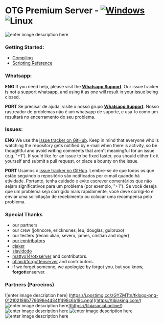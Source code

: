 
# OTG Premium Server - [![Windows](https://ci.appveyor.com/api/projects/status/y69059itp38j0u65?svg=true)](https://ci.appveyor.com/project/malucooo/otg-premium-version)  ![Linux](https://github.com/Johncorex/OTG-Premium-Version/workflows/CI/badge.svg)

  ![enter image description here](https://i.postimg.cc/DyHyzWCZ/arte-otg-menor.jpg)
### Getting Started:
* [Compiling](https://github.com/otland/forgottenserver/wiki/Compiling)
* [Scripting Reference](https://github.com/otland/forgottenserver/wiki/Script-Interface)

### Whatsapp:
**ENG**
If you need help, please visit the [**Whatsapp Support**](https://chat.whatsapp.com/ELM9aLYegRC0dMid7Xa5hH). Our issue tracker is not a support whatsapp, and using it as one will result in your issue being closed.

**PORT**
Se precisar de ajuda, visite o nosso grupo [**Whatsapp Support**](https://chat.whatsapp.com/ELM9aLYegRC0dMid7Xa5hH). Nosso rastreador de problemas não é um whatsapp de suporte, e usá-lo como um resultará no encerramento do seu problema.

### Issues:
**ENG**
We use the [issue tracker on GitHub](https://github.com/Johncorex/OTG-Premium-Version/issues). Keep in mind that everyone who is watching the repository gets notified by e-mail when there is activity, so be thoughtful and avoid writing comments that aren't meaningful for an issue (e.g. "+1"). If you'd like for an issue to be fixed faster, you should either fix it yourself and submit a pull request, or place a bounty on the issue.

**PORT**
Usamos o [issue tracker no GitHub](https://github.com/Johncorex/OTG-Premium-Version/issues). Lembre-se de que todos os que estão seguindo o repositório são notificados por e-mail quando há atividade. Portanto, tenha cuidado e evite escrever comentários que não sejam significativos para um problema (por exemplo, "+1"). Se você deseja que um problema seja corrigido mais rapidamente, você deve corrigi-lo e enviar uma solicitação de recebimento ou colocar uma recompensa pelo problema.

### Special Thanks

-   our partners
-   our crew (johncore, ericknunes, leu, douglas, guibruxo)
-   our testers (renan ulian, severo, james, cristian and roger)
-   [our contributors](https://github.com/Johncorex/OTG-Premium-Version/graphs/contributors)
-   [cjaker](https://github.com/Eternal-Scripts)
-   [slavidodo](https://github.com/slavidodo)
-   [mattyx14/otxserver](https://github.com/mattyx14/otxserver)  and contributors.
-   [otland/forgottenserver](https://github.com/otland/forgottenserver)  and contributors.
-   if we forget someone, we apologize by forgot you. but you know,  **forgot**tenserver.


### Partners  (Parceiros)
![enter image description here] (https://i.postimg.cc/zGYZMTtn/tklogo-png-012102186b776698e4d34ff498c6b19c.png)](https://tibiaking.com/)
![enter image description here](https://i.postimg.cc/TPQzpFR9/tibiasocial-parceiros.png)](https://tibiasocial.online/)
![enter image description here](https://i.postimg.cc/5NBbfPFP/logo2.png)
![enter image description here](https://i.postimg.cc/GmzRyHKG/logo2.png)
![enter image description here](https://i.postimg.cc/sXgvhk5D/logo-ts-2.jpg)

